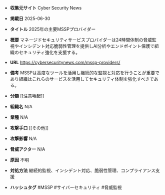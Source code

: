 - **収集元サイト**
Cyber Security News

- **掲載日**
2025-06-30

- **タイトル**
2025年の主要MSSPプロバイダー

- **概要**
マネージドセキュリティサービスプロバイダーは24時間体制の脅威監視やインシデント対応脆弱性管理を提供しAI分析やエンドポイント保護で組織のセキュリティ強化を支援する。

- **URL**
https://cybersecuritynews.com/mssp-providers/

- **備考**
MSSPは高度なツールを活用し継続的な監視と対応を行うことが重要であり組織はこれらのサービスを活用してセキュリティ体制を強化すべきである。

- **分類**
[[注意喚起]]

- **組織名**
N/A

- **業種**
N/A

- **攻撃手口**
[[その他]]

- **攻撃影響**
N/A

- **脅威アクター**
N/A

- **原因**
不明

- **対処方法**
継続的監視、インシデント対応、脆弱性管理、コンプライアンス支援

- **ハッシュタグ**
#MSSP #サイバーセキュリティ #脅威監視
